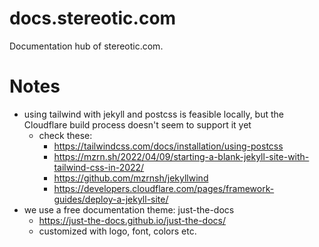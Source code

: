 # docs.stereotic.com
Documentation hub of stereotic.com. 

# Notes

- using tailwind with jekyll and postcss is feasible locally, but the Cloudflare build process doesn't seem to support it yet
  - check these: 
    - https://tailwindcss.com/docs/installation/using-postcss
    - https://mzrn.sh/2022/04/09/starting-a-blank-jekyll-site-with-tailwind-css-in-2022/ 
    - https://github.com/mzrnsh/jekyllwind 
    - https://developers.cloudflare.com/pages/framework-guides/deploy-a-jekyll-site/
- we use a free documentation theme: just-the-docs
  - https://just-the-docs.github.io/just-the-docs/
  - customized with logo, font, colors etc. 
  